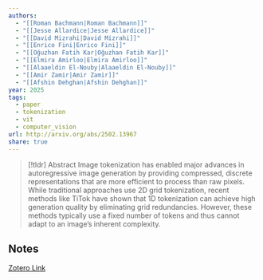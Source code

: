 ```yaml
---
authors:
  - "[[Roman Bachmann|Roman Bachmann]]"
  - "[[Jesse Allardice|Jesse Allardice]]"
  - "[[David Mizrahi|David Mizrahi]]"
  - "[[Enrico Fini|Enrico Fini]]"
  - "[[Oğuzhan Fatih Kar|Oğuzhan Fatih Kar]]"
  - "[[Elmira Amirloo|Elmira Amirloo]]"
  - "[[Alaaeldin El-Nouby|Alaaeldin El-Nouby]]"
  - "[[Amir Zamir|Amir Zamir]]"
  - "[[Afshin Dehghan|Afshin Dehghan]]"
year: 2025
tags:
  - paper
  - tokenization
  - vit
  - computer_vision
url: http://arxiv.org/abs/2502.13967
share: true
---
```



> [!tldr] Abstract
> Image tokenization has enabled major advances in autoregressive image generation by providing compressed, discrete representations that are more efficient to process than raw pixels. While traditional approaches use 2D grid tokenization, recent methods like TiTok have shown that 1D tokenization can achieve high generation quality by eliminating grid redundancies. However, these methods typically use a fixed number of tokens and thus cannot adapt to an image’s inherent complexity.



## Notes

[Zotero Link](zotero://select/library/items/4QI9EGZF)
